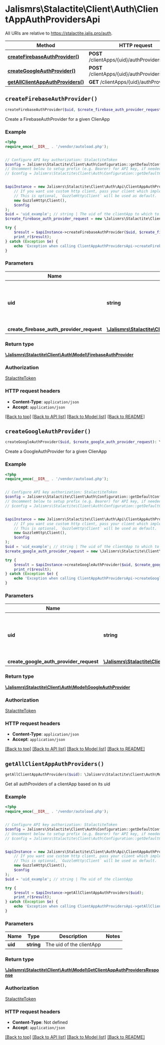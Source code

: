 # Jalismrs\Stalactite\Client\Auth\ClientAppAuthProvidersApi

All URIs are relative to https://stalactite.jalis.pro/auth.

Method | HTTP request | Description
------------- | ------------- | -------------
[**createFirebaseAuthProvider()**](ClientAppAuthProvidersApi.md#createFirebaseAuthProvider) | **POST** /clientApps/{uid}/authProviders/firebase | 
[**createGoogleAuthProvider()**](ClientAppAuthProvidersApi.md#createGoogleAuthProvider) | **POST** /clientApps/{uid}/authProviders/google | 
[**getAllClientAppAuthProviders()**](ClientAppAuthProvidersApi.md#getAllClientAppAuthProviders) | **GET** /clientApps/{uid}/authProviders | 


## `createFirebaseAuthProvider()`

```php
createFirebaseAuthProvider($uid, $create_firebase_auth_provider_request): \Jalismrs\Stalactite\Client\Auth\Model\FirebaseAuthProvider
```



Create a FirebaseAuthProvider for a given ClienApp

### Example

```php
<?php
require_once(__DIR__ . '/vendor/autoload.php');


// Configure API key authorization: StalactiteToken
$config = Jalismrs\Stalactite\Client\Auth\Configuration::getDefaultConfiguration()->setApiKey('X-API-TOKEN', 'YOUR_API_KEY');
// Uncomment below to setup prefix (e.g. Bearer) for API key, if needed
// $config = Jalismrs\Stalactite\Client\Auth\Configuration::getDefaultConfiguration()->setApiKeyPrefix('X-API-TOKEN', 'Bearer');


$apiInstance = new Jalismrs\Stalactite\Client\Auth\Api\ClientAppAuthProvidersApi(
    // If you want use custom http client, pass your client which implements `GuzzleHttp\ClientInterface`.
    // This is optional, `GuzzleHttp\Client` will be used as default.
    new GuzzleHttp\Client(),
    $config
);
$uid = 'uid_example'; // string | The uid of the clientApp to which to link a new Firebase authProvider
$create_firebase_auth_provider_request = new \Jalismrs\Stalactite\Client\Auth\Model\CreateFirebaseAuthProviderRequest(); // \Jalismrs\Stalactite\Client\Auth\Model\CreateFirebaseAuthProviderRequest

try {
    $result = $apiInstance->createFirebaseAuthProvider($uid, $create_firebase_auth_provider_request);
    print_r($result);
} catch (Exception $e) {
    echo 'Exception when calling ClientAppAuthProvidersApi->createFirebaseAuthProvider: ', $e->getMessage(), PHP_EOL;
}
```

### Parameters

Name | Type | Description  | Notes
------------- | ------------- | ------------- | -------------
 **uid** | **string**| The uid of the clientApp to which to link a new Firebase authProvider |
 **create_firebase_auth_provider_request** | [**\Jalismrs\Stalactite\Client\Auth\Model\CreateFirebaseAuthProviderRequest**](../Model/CreateFirebaseAuthProviderRequest.md)|  |

### Return type

[**\Jalismrs\Stalactite\Client\Auth\Model\FirebaseAuthProvider**](../Model/FirebaseAuthProvider.md)

### Authorization

[StalactiteToken](../../README.md#StalactiteToken)

### HTTP request headers

- **Content-Type**: `application/json`
- **Accept**: `application/json`

[[Back to top]](#) [[Back to API list]](../../README.md#endpoints)
[[Back to Model list]](../../README.md#models)
[[Back to README]](../../README.md)

## `createGoogleAuthProvider()`

```php
createGoogleAuthProvider($uid, $create_google_auth_provider_request): \Jalismrs\Stalactite\Client\Auth\Model\GoogleAuthProvider
```



Create a GoogleAuthProvider for a given ClienApp

### Example

```php
<?php
require_once(__DIR__ . '/vendor/autoload.php');


// Configure API key authorization: StalactiteToken
$config = Jalismrs\Stalactite\Client\Auth\Configuration::getDefaultConfiguration()->setApiKey('X-API-TOKEN', 'YOUR_API_KEY');
// Uncomment below to setup prefix (e.g. Bearer) for API key, if needed
// $config = Jalismrs\Stalactite\Client\Auth\Configuration::getDefaultConfiguration()->setApiKeyPrefix('X-API-TOKEN', 'Bearer');


$apiInstance = new Jalismrs\Stalactite\Client\Auth\Api\ClientAppAuthProvidersApi(
    // If you want use custom http client, pass your client which implements `GuzzleHttp\ClientInterface`.
    // This is optional, `GuzzleHttp\Client` will be used as default.
    new GuzzleHttp\Client(),
    $config
);
$uid = 'uid_example'; // string | The uid of the clientApp to which to link a new Google authProvider
$create_google_auth_provider_request = new \Jalismrs\Stalactite\Client\Auth\Model\CreateGoogleAuthProviderRequest(); // \Jalismrs\Stalactite\Client\Auth\Model\CreateGoogleAuthProviderRequest

try {
    $result = $apiInstance->createGoogleAuthProvider($uid, $create_google_auth_provider_request);
    print_r($result);
} catch (Exception $e) {
    echo 'Exception when calling ClientAppAuthProvidersApi->createGoogleAuthProvider: ', $e->getMessage(), PHP_EOL;
}
```

### Parameters

Name | Type | Description  | Notes
------------- | ------------- | ------------- | -------------
 **uid** | **string**| The uid of the clientApp to which to link a new Google authProvider |
 **create_google_auth_provider_request** | [**\Jalismrs\Stalactite\Client\Auth\Model\CreateGoogleAuthProviderRequest**](../Model/CreateGoogleAuthProviderRequest.md)|  |

### Return type

[**\Jalismrs\Stalactite\Client\Auth\Model\GoogleAuthProvider**](../Model/GoogleAuthProvider.md)

### Authorization

[StalactiteToken](../../README.md#StalactiteToken)

### HTTP request headers

- **Content-Type**: `application/json`
- **Accept**: `application/json`

[[Back to top]](#) [[Back to API list]](../../README.md#endpoints)
[[Back to Model list]](../../README.md#models)
[[Back to README]](../../README.md)

## `getAllClientAppAuthProviders()`

```php
getAllClientAppAuthProviders($uid): \Jalismrs\Stalactite\Client\Auth\Model\GetClientAppAuthProvidersResponse
```



Get all authProviders of a clientApp based on its uid

### Example

```php
<?php
require_once(__DIR__ . '/vendor/autoload.php');


// Configure API key authorization: StalactiteToken
$config = Jalismrs\Stalactite\Client\Auth\Configuration::getDefaultConfiguration()->setApiKey('X-API-TOKEN', 'YOUR_API_KEY');
// Uncomment below to setup prefix (e.g. Bearer) for API key, if needed
// $config = Jalismrs\Stalactite\Client\Auth\Configuration::getDefaultConfiguration()->setApiKeyPrefix('X-API-TOKEN', 'Bearer');


$apiInstance = new Jalismrs\Stalactite\Client\Auth\Api\ClientAppAuthProvidersApi(
    // If you want use custom http client, pass your client which implements `GuzzleHttp\ClientInterface`.
    // This is optional, `GuzzleHttp\Client` will be used as default.
    new GuzzleHttp\Client(),
    $config
);
$uid = 'uid_example'; // string | The uid of the clientApp

try {
    $result = $apiInstance->getAllClientAppAuthProviders($uid);
    print_r($result);
} catch (Exception $e) {
    echo 'Exception when calling ClientAppAuthProvidersApi->getAllClientAppAuthProviders: ', $e->getMessage(), PHP_EOL;
}
```

### Parameters

Name | Type | Description  | Notes
------------- | ------------- | ------------- | -------------
 **uid** | **string**| The uid of the clientApp |

### Return type

[**\Jalismrs\Stalactite\Client\Auth\Model\GetClientAppAuthProvidersResponse**](../Model/GetClientAppAuthProvidersResponse.md)

### Authorization

[StalactiteToken](../../README.md#StalactiteToken)

### HTTP request headers

- **Content-Type**: Not defined
- **Accept**: `application/json`

[[Back to top]](#) [[Back to API list]](../../README.md#endpoints)
[[Back to Model list]](../../README.md#models)
[[Back to README]](../../README.md)
